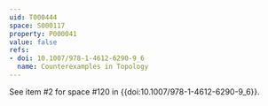 ```yaml
---
uid: T000444
space: S000117
property: P000041
value: false
refs:
- doi: 10.1007/978-1-4612-6290-9_6
  name: Counterexamples in Topology
---
```


See item #2 for space #120 in {{doi:10.1007/978-1-4612-6290-9_6}}.
